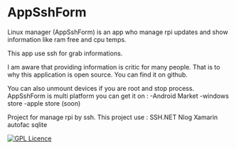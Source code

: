 # AppSshForm

Linux manager (AppSshForm) is an app who manage rpi updates and show information like ram free and cpu temps.

This app use ssh for grab informations.

I am aware that providing information is critic for many people.
That is to why this application is open source.
You can find it on github.

You can also unmount devices if you are root and stop process.
AppSshForm is multi platform you can get it on :
    -Android Market
    -windows store
    -apple store (soon)

Project for manage rpi by ssh.
This project use : 
SSH.NET
Nlog
Xamarin
autofac
sqlite

[![GPL Licence](https://badges.frapsoft.com/os/gpl/gpl-175x39.png?v=103)](https://opensource.org/licenses/GPL-3.0/)
